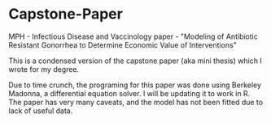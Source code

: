 # Capstone-Paper
MPH - Infectious Disease and Vaccinology paper - "Modeling of Antibiotic Resistant Gonorrhea to Determine Economic Value of Interventions"

This is a condensed version of the capstone paper (aka mini thesis) which I wrote for my degree. 

Due to time crunch, the programing for this paper was done using Berkeley Madonna, a differential equation solver. I will be updating it to work in R. The paper has very many caveats, and the model has not been fitted due to lack of useful data.
